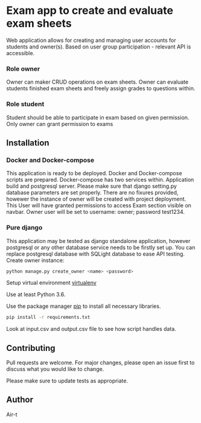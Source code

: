 # Exam app to create and evaluate exam sheets

Web application allows for creating and managing user accounts for students and 
owner(s). Based on user group participation - relevant API is accessible.

### Role owner
Owner can maker CRUD operations on exam sheets. Owner can evaluate students finished exam sheets and freely assign grades to questions within.

### Role student
Student should be able to participate in exam based on given permission. Only owner can grant permission to exams

## Installation

### Docker and Docker-compose
This application is ready to be deployed. Docker and Docker-compose scripts are prepared.
Docker-compose has two services within. Application build and postgresql server.
Please make sure that django setting.py database parameters are set properly.
There are no fixures provided, howewer the instance of owner will be created with project deployment.
This User will have granted permissions to access Exam section visible on navbar.
Owner user will be set to username: owner; password test1234.

### Pure django
This application may be tested as django standalone application, however postgresql or any other database
service needs to be firstly set up. You can replace postgresql database with SQLight database to ease API testing.
Create owner instance:
```python
python manage.py create_owner <name> <password>
```

Setup virtual environment [virtualenv](https://virtualenv.pypa.io/en/latest/installation/)

Use at least Python 3.6.

Use the package manager [pip](https://pip.pypa.io/en/stable/) to install all necessary libraries.

```bash
pip install -r requirements.txt
```


Look at input.csv and output.csv file to see how script handles data.

## Contributing
Pull requests are welcome. For major changes, please open an issue first to discuss what you would like to change.

Please make sure to update tests as appropriate.

## Author

Air-t
